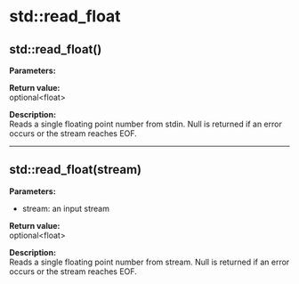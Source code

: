 # std::read_float

## std::read_float()
**Parameters:**  

**Return value:**  
optional&lt;float&gt;  

**Description:**  
Reads a single floating point number from stdin.
Null is returned if an error occurs or the stream reaches EOF.

---

## std::read_float(stream)
**Parameters:**  
* stream: an input stream

**Return value:**  
optional&lt;float&gt;  

**Description:**  
Reads a single floating point number from stream.
Null is returned if an error occurs or the stream reaches EOF.
